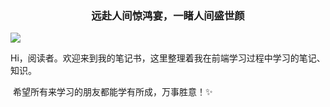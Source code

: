 <h3 align="center">远赴人间惊鸿宴，一睹人间盛世颜</h3>

<img  align="center" src="https://xiaweixuan.github.io/MY/brillustration.jpg"/>



​		Hi，阅读者。欢迎来到我的笔记书，这里整理着我在前端学习过程中学习的笔记、知识。

​		希望所有来学习的朋友都能学有所成，万事胜意！:sparkles:


